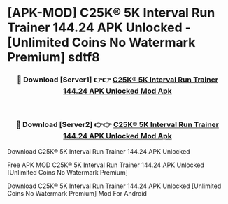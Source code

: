 # [APK-MOD] C25K®  5K Interval Run Trainer 144.24 APK Unlocked - [Unlimited Coins No Watermark Premium] sdtf8



<div align="center">
<h3>🔴 Download [Server1] 👉👉 <a href="https://momento.my/?title=C25K®__5K_Interval_Run_Trainer_144.24_APK_Unlocked">C25K®  5K Interval Run Trainer 144.24 APK Unlocked Mod Apk</a></h3><br>

<h3>🔴 Download [Server2] 👉👉 <a href="https://momento.my/?title=C25K®__5K_Interval_Run_Trainer_144.24_APK_Unlocked">C25K®  5K Interval Run Trainer 144.24 APK Unlocked Mod Apk</a></h3>
</div>



Download C25K®  5K Interval Run Trainer 144.24 APK Unlocked 

Free APK MOD C25K®  5K Interval Run Trainer 144.24 APK Unlocked [Unlimited Coins No Watermark Premium]

Download C25K®  5K Interval Run Trainer 144.24 APK Unlocked [Unlimited Coins No Watermark Premium] Mod For Android
